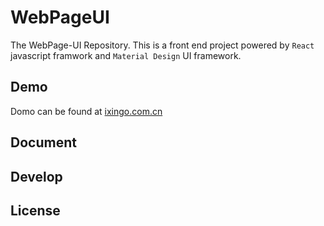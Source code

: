 # WebPageUI

The WebPage-UI Repository.
This is a front end project powered by `React` javascript framwork and `Material Design` UI framework.

## Demo
Domo can be found at [ixingo.com.cn](https://www.ixingo.com.cn)

## Document

## Develop

## License
